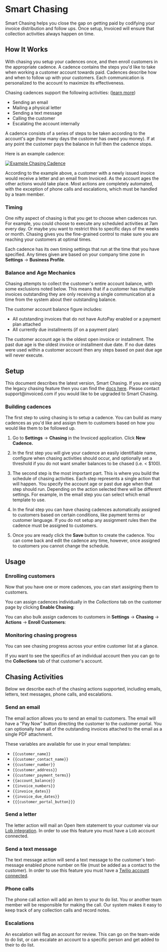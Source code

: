 # Smart Chasing

Smart Chasing helps you close the gap on getting paid by codifying your invoice distribution and follow ups. Once setup, Invoiced will ensure that collection activities always happen on time.

## How It Works

With chasing you setup your cadences once, and then enroll customers in the appropriate cadence. A cadence contains the steps you'd like to take when working a customer account towards paid. Cadences describe how and when to follow up with your customers. Each communication is personalized to the account to maximize its effectiveness.

Chasing cadences support the following activities: ([learn more](#chasing-activities))
- Sending an email
- Mailing a physical letter
- Sending a text message
- Calling the customer
- Escalating the account internally

A cadence consists of a series of steps to be taken according to the account's age (how many days the customer has owed you money). If at any point the customer pays the balance in full then the cadence stops.

Here is an example cadence:

[![Example Chasing Cadence](/docs/img/chasing-cadence-example.png)](/docs/img/chasing-cadence-example.png)

According to the example above, a customer with a newly issued invoice would receive a letter and an email from Invoiced. As the account ages the other actions would take place. Most actions are completely automated, with the exception of phone calls and escalations, which must be handled by a team member. 

### Timing

One nifty aspect of chasing is that you get to choose when cadences run. For example, you could choose to execute any scheduled activities at 7am every day. Or maybe you want to restrict this to specific days of the weeks or month. Chasing gives you the fine-grained control to make sure you are reaching your customers at optimal times.

Each cadence has its own timing settings that run at the time that you have specified. Any times given are based on your company time zone in **Settings** &rarr; **Business Profile**.

### Balance and Age Mechanics

Chasing attempts to collect the customer's entire account balance, with some exclusions noted below. This means that if a customer has multiple invoices outstanding they are only receiving a single communication at a time from the system about their outstanding balance.

The customer account balance figure includes:
- All outstanding invoices that do not have AutoPay enabled or a payment plan attached
- All currently due installments (if on a payment plan)

The customer account age is the oldest open invoice or installment. The past due age is the oldest invoice or installment due date. If no due dates were used within a customer account then any steps based on past due age will never execute.

## Setup

<p class="alert alert-info">This document describes the latest version, Smart Chasing. If you are using the legacy chasing feature then you can find the <a href="/resources/docs/guides/chasing-legacy">docs here</a>. Please contact support@invoiced.com if you would like to be upgraded to Smart Chasing.</p>

### Building cadences

The first step to using chasing is to setup a cadence. You can build as many cadences as you'd like and assign them to customers based on how you would like them to be followed up.

1. Go to **Settings** &rarr; **Chasing** in the Invoiced application. Click **New Cadence.**

2. In the first step you will give your cadence an easily identifiable name, configure when chasing activities should occur, and optionally set a threshold if you do not want smaller balances to be chased (i.e. < $100).

3. The second step is the most important part. This is where you build the schedule of chasing activities. Each step represents a single action that will happen. You specify the account age or past due age when that step should run. Depending on the action selected there will be different settings. For example, in the email step you can select which email template to use.

4. In the final step you can have chasing cadences automatically assigned to customers based on certain conditions, like payment terms or customer language. If you do not setup any assignment rules then the cadence must be assigned to customers.

5. Once you are ready click the **Save** button to create the cadence. You can come back and edit the cadence any time, however, once assigned to customers you cannot change the schedule.

## Usage

### Enrolling customers

Now that you have one or more cadences, you can start assigning them to customers.

You can assign cadences individually in the *Collections* tab on the customer page by clicking **Enable Chasing**:

You can also bulk assign cadences to customers in **Settings** &rarr; **Chasing** &rarr; **Actions** &rarr; **Enroll Customers**:

### Monitoring chasing progress

You can see chasing progress across your entire customer list at a glance.

If you want to see the specifics of an individual account then you can go to the **Collections** tab of that customer's account.

## Chasing Activities

Below we describe each of the chasing actions supported, including emails, letters, text messages, phone calls, and escalations.

### Send an email

The email action allows you to send an email to customers. The email will have a "Pay Now" button directing the customer to the customer portal. You can optionally have all of the outstanding invoices attached to the email as a single PDF attachment.

These variables are available for use in your email templates:
- `{{customer_name}}`
- `{{customer_contact_name}}`
- `{{customer_number}}`
- `{{customer_address}}`
- `{{customer_payment_terms}}`
- `{{account_balance}}`
- `{{invoice_numbers}}`
- `{{invoice_dates}}`
- `{{invoice_due_dates}}`
- `{{{customer_portal_button}}}`

### Send a letter

The letter action will mail an Open Item statement to your customer via our [Lob integration](/resources/docs/integrations/lob). In order to use this feature you must have a Lob account connected.

### Send a text message

The text message action will send a text message to the customer's text-message enabled phone number on file (must be added as a contact to the customer). In order to use this feature you must have a [Twilio account connected](/resources/docs/integrations/twilio).

### Phone calls

The phone call action will add an item to your to do list. You or another team member will be responsible for making the call. Our system makes it easy to keep track of any collection calls and record notes.

### Escalations

An escalation will flag an account for review. This can go on the team-wide to do list, or can escalate an account to a specific person and get added to their to do list.